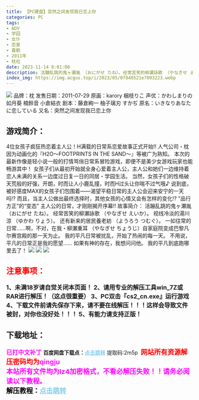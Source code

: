 ```yaml
---
title: 【PC硬盘】突然之间发现我已恋上你
categories: PC
tags:
- ADV
- 学园
- 女仆
- 恋爱
- 喜剧
- 2011年
- 枕社
date: 2023-11-14 8:01:00
description: 活蹦乱跳的鬼ヶ瀬胤 （おにがせ たね）。经常苦笑的柳瀬詠歌 （やなぎせ えいか）。视线冷淡的湯川涼 （ゆかわ りょう）。还有新来的居民養老紡 （ようろう つむぐ）。一如往常的日常……啊，不对，在我・柳瀬重耳 （やなぎせ ちょうじ）自家庭院变成巴黎凡尔赛宫殿的那一天为止。我的平凡日常被扰乱，开始了热闹的每一天。不用说，平凡的日常正是我的愿望……
index_img: https://img.acgus.top/i/2023/05/0f840521e7093223.webp
---
```

![](https://img.acgus.top/i/2023/05/0f840521e7093223.webp)
品牌：枕
发售日期：2011-07-29
原画：karory 梱枝りこ
声优：かわしまりの 如月葵 楠鈴音 小倉結衣
剧本：藤倉絢一 柚子璃刃 すかぢ
原名：いきなりあなたに恋している
又名：突然之间发现我已恋上你

## 游戏简介：
4位女孩子疯狂热恋着主人公！H满载的日常系恋爱故事正式开始!!
人气公司・枕因为动画化的『H2O～FOOTPRINTS IN THE SAND～』等被广为熟知。
本次的最新作像是轻小说一般的打情骂俏日常系冒险游戏，即便不是美少女游戏玩家也能畅游其中！
女孩子们从最初开始就全身心爱着主人公，主人公和她们一边维持着恋人未满的关系一边度过日复一日的同居・学园生活。
当然，女孩子们的性格破天荒般的好强，开朗，时而让人小鹿乱撞，时而H过头让你喘不过气哦♪
说到底，被好感度MAX的女孩子们包围着——渴望平稳日常的主人公会迎来安宁的一天吗!?
而且，当主人公做出最终选择时，其他女孩的心情又会有怎样的变化!?
“品行方正”的“变态” 主人公的日常，才刚刚揭开序幕!!
故事简介：
活蹦乱跳的鬼ヶ瀬胤 （おにがせ たね）。
经常苦笑的柳瀬詠歌 （やなぎせ えいか）。
视线冷淡的湯川涼 （ゆかわ りょう）。
还有新来的居民養老紡 （ようろう つむぐ）。
一如往常的日常……啊，不对，在我・柳瀬重耳 （やなぎせ ちょうじ）自家庭院变成巴黎凡尔赛宫殿的那一天为止。
我的平凡日常被扰乱，开始了热闹的每一天。
不用说，平凡的日常正是我的愿望……
如果有神的存在，我想问问他。
我的平凡到底跑哪里去了！
![](https://img.acgus.top/i/2023/05/51a8f493aa093234.webp)
![](https://img.acgus.top/i/2023/05/ec3099c4e2093231.webp)
![](https://img.acgus.top/i/2023/05/0f13ee9403093227.webp)





## <font color=#FF0000 >注意事项：</font>
<font size=3><b>1、未满18岁请自觉关闭本页面！
2、请用专业的解压工具win_7Z或RAR进行解压！（这点很重要）
3、PC双击『cs2_cn.exe』运行游戏
4、下载文件前请先保存下来，请不要在线解压！！！这样会导致文件被封，对你也没好处！！！
5、有能力请支持正版！</b></font>

## 下载地址：
<font color=#FF00FF size=3><b>已打中文补丁</b></font>
<b>百度网盘下载点：</b><a href="https://pan.baidu.com/s/14TQtJcmp8a4bUDoicI6pRw?pwd=2m5p" style="color: #87CEEB;"><b>点击跳转</b></a> 提取码:2m5p
<a style="padding: 0" href="https://post.qingju.org/AD/"><img style="max-width:100%" src="https://img.acgus.top/i/2024/07/478f689b8021d8d499ab43d21acf137a.gif" alt=""></a>
<b><font color=#FF0000 size=4>网站所有资源解压密码均为</b></font><b><font color=#FF00FF size=4>qingju</font><font color=#FF0000 ></font></b><br><b><font color=#FF00FF size=4>本站所有文件均为lz4加密格式，不看必解压失败！！请务必阅读以下教程。</b></font><br><b><font color=#000 size=4>解压教程：</b><a href="https://post.qingju.org/tutorial/000/" style="color: #87CEEB;"><b>点击跳转</b></a>
